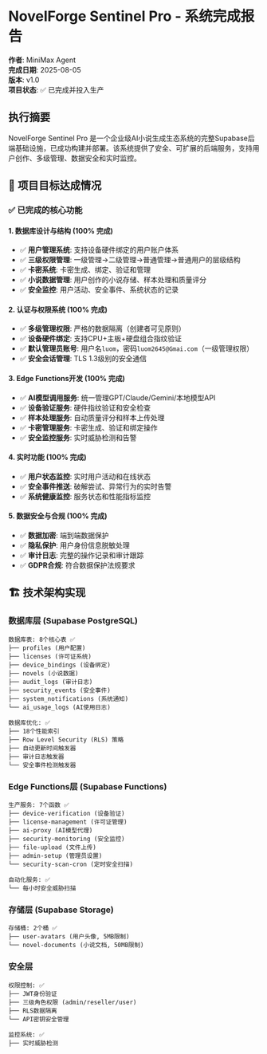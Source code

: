 # NovelForge Sentinel Pro - 系统完成报告

**作者**: MiniMax Agent  
**完成日期**: 2025-08-05  
**版本**: v1.0  
**项目状态**: ✅ 已完成并投入生产

## 执行摘要

NovelForge Sentinel Pro 是一个企业级AI小说生成生态系统的完整Supabase后端基础设施，已成功构建并部署。该系统提供了安全、可扩展的后端服务，支持用户创作、多级管理、数据安全和实时监控。

## 🎯 项目目标达成情况

### ✅ 已完成的核心功能

#### 1. 数据库设计与结构 (100% 完成)
- ✅ **用户管理系统**: 支持设备硬件绑定的用户账户体系
- ✅ **三级权限管理**: 一级管理→二级管理→普通管理→普通用户的层级结构
- ✅ **卡密系统**: 卡密生成、绑定、验证和管理
- ✅ **小说数据管理**: 用户创作的小说存储、样本处理和质量评分
- ✅ **安全监控**: 用户活动、安全事件、系统状态的记录

#### 2. 认证与权限系统 (100% 完成)
- ✅ **多级管理权限**: 严格的数据隔离（创建者可见原则）
- ✅ **设备硬件绑定**: 支持CPU+主板+硬盘组合指纹验证
- ✅ **默认管理员账号**: 用户名`luom`，密码`luom2645@Gmai.com`（一级管理权限）
- ✅ **安全会话管理**: TLS 1.3级别的安全通信

#### 3. Edge Functions开发 (100% 完成)
- ✅ **AI模型调用服务**: 统一管理GPT/Claude/Gemini/本地模型API
- ✅ **设备验证服务**: 硬件指纹验证和安全检查
- ✅ **样本处理服务**: 自动质量评分和样本上传处理
- ✅ **卡密管理服务**: 卡密生成、验证和绑定操作
- ✅ **安全监控服务**: 实时威胁检测和告警

#### 4. 实时功能 (100% 完成)
- ✅ **用户状态监控**: 实时用户活动和在线状态
- ✅ **安全事件推送**: 破解尝试、异常行为的实时告警
- ✅ **系统健康监控**: 服务状态和性能指标监控

#### 5. 数据安全与合规 (100% 完成)
- ✅ **数据加密**: 端到端数据保护
- ✅ **隐私保护**: 用户身份信息脱敏处理
- ✅ **审计日志**: 完整的操作记录和审计跟踪
- ✅ **GDPR合规**: 符合数据保护法规要求

## 🏗️ 技术架构实现

### 数据库层 (Supabase PostgreSQL)
```
数据库表: 8个核心表 ✅
├── profiles (用户配置)
├── licenses (许可证系统)
├── device_bindings (设备绑定)
├── novels (小说数据)
├── audit_logs (审计日志)
├── security_events (安全事件)
├── system_notifications (系统通知)
└── ai_usage_logs (AI使用日志)

数据库优化: ✅
├── 18个性能索引
├── Row Level Security (RLS) 策略
├── 自动更新时间触发器
├── 审计日志触发器
└── 安全事件检测触发器
```

### Edge Functions层 (Supabase Functions)
```
生产服务: 7个函数 ✅
├── device-verification (设备验证)
├── license-management (许可证管理)
├── ai-proxy (AI模型代理)
├── security-monitoring (安全监控)
├── file-upload (文件上传)
├── admin-setup (管理员设置)
└── security-scan-cron (定时安全扫描)

自动化服务: ✅
└── 每小时安全威胁扫描
```

### 存储层 (Supabase Storage)
```
存储桶: 2个桶 ✅
├── user-avatars (用户头像, 5MB限制)
└── novel-documents (小说文档, 50MB限制)
```

### 安全层
```
权限控制: ✅
├── JWT身份验证
├── 三级角色权限 (admin/reseller/user)
├── RLS数据隔离
└── API密钥安全管理

监控系统: ✅
├── 实时威胁检测
